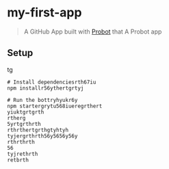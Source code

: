 # my-first-app

> A GitHub App built with [Probot](https://probot.github.io) that A Probot app

## Setup
tg
```shrthrth
# Install dependenciesrth67iu
npm installr56ythertgrtyj

# Run the bottryhyukr6y
npm startergrytu568iueregrthert
yiuktgrtgrth
rtherg
5yrtgrthrth
rthrthertgrthgtyhtyh
tyjergrthrth56y5656y56y
rthrthrth
56
tyjrethrth
retbrth
